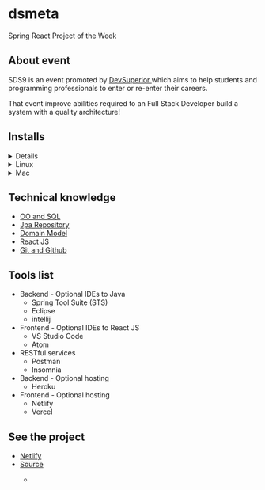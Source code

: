 # dsmeta
Spring React Project of the Week

## About event

<p> SDS9 is an event promoted by <a href="https://devsuperior.com.br/"> DevSuperior <a/> which aims to
help students and programming professionals to enter or re-enter their careers.</p>

<p>That event improve abilities required to an Full Stack Developer build a system with a quality architecture!</p>

## Installs


<details><summary>Windows</summary>

### SDS: Installing the tools on Windows

#### Tools you must install on your computer:

- JDK 17
- STS
- Postman
- Heroku CLI
- NodeJS 16.x (https://nodejs.org/en/download/)
- VS Code
- Git

## Youtube Playlist showing installation

https://www.youtube.com/playlist?list=PLNuUvBZGBA8kMTSPMmmNiRm2z0gRxXxox


</details>



<details><summary>Linux</summary>

### SDS: Installation of tools on Linux (Ubuntu/Debian)

#### Tools you must install on your computer:

- curl
- Git
- Java JDK 17
- Maven
- STS
- Postman
- Heroku CLI
- NodeJS 16.x (https://nodejs.org/en/download/)
- Yarn
- VS Code

## Playlist showing installation:

https://www.youtube.com/playlist?list=PLNuUvBZGBA8mcAF-YX7RJhA26TBLdG5yk

## curl

- Install curl
```
sudo apt-get install -y curl
```
- Check the installation:
```
curl
```

## Git

- Install:
```
sudo apt-get install -y git
```

- Check the installation:
```
git
```

## Java JDK 17

- Install Java:
```
sudo apt install openjdk-17-jdk
```

- Check installation:
```
java -version
```
- Configure JAVA_HOME:
  - Check Java path:
  ```
  sudo update-alternatives --config java
  ```
  - Edit the .bashrc file:
  ```
  sudo gedit ~/.bashrc
  ```
  - Copy the code below at the end of the file (note your JDK version). Save the file.
  ```
  JAVA_HOME=/usr/lib/jvm/java-17-openjdk-amd64
  export JAVA_HOME
  export PATH=$PATH:$JAVA_HOME
  ```
  - Open a new terminal and test:
  ```
  echo $JAVA_HOME
  ```

## Maven

- Install Maven:
```
sudo apt-get install maven
```
- Check installation:
```
mvn -v
```

## STS

- Google: STS
- To go down
- Unzip (example: /home/user/apps)
- Start STS
  - Select a workspace (example: /home/user/Workspaces/ws-sts)
- Release permission on the workspace folder:
```
sudo chmod -R ugo+rw /home/user/Workspaces/ws-sts
```

## Postman

- Install with snap:
```
snap install postman
```

## Heroku CLI

```
https://devcenter.heroku.com/articles/heroku-cli
```

## Node 16

```
sudo apt update

curl -sL https://deb.nodesource.com/setup_16.x | sudo -E bash -

sudo apt-get install nodejs
```

## YARN
On Debian and Ubuntu:
```
 curl -sS https://dl.yarnpkg.com/debian/pubkey.gpg | sudo apt-key add -
 
 echo "deb https://dl.yarnpkg.com/debian/ stable main" | sudo tee /etc/apt/sources.list.d/yarn.list
 
 sudo apt-get update && sudo apt-get install yarn

```
If you have installation problems, Yarn's own DOC is very useful: https://classic.yarnpkg.com/pt-BR/docs/install/#debian-stable

## VS Code

```
https://code.visualstudio.com/download

sudo snap install code --classic
```

</details>



<details><summary>Mac</summary>

### SDS: Installing the tools on Mac


#### Tools you must install on your computer:

- JDK 17
- STS
- Postman
- Heroku CLI
- NodeJS 16.x (https://nodejs.org/en/download/)
- VS Code
- Git

 ## Install Homebrew
```
/bin/bash -c "$(curl -fsSL https://raw.githubusercontent.com/Homebrew/install/master/install.sh)"
```
1. Update HomeBrew.
```
$ brew update
```
2. Add the casks tap.
```
$ brew tap homebrew/cask-versions
```

## Java 17 on MacOS
```
$ brew tap AdoptOpenJDK/openjdk
$ brew install --cask adoptopenjdk17
```

- Check installation:
```
$ java —version
```

## STS on MacOS
```
$ brew cask install springtoolsuite
```

## postman
```
$ brew cask install postman
```

## Heroku CLI
Create an account on the Heroku website
https://devcenter.heroku.com/articles/heroku-cli#getting-started
- Install heroku CLI
```
$ brew tap heroku/brew && brew install heroku
```
- Link your account with the installation on the computer
```
$ heroku autocomplete
```
- This command will open the login site, login with your username and password

## Node & NPM
```
$ brew install node
```

## YARN (If you want to use YARN instead of NPM)

```
$ brew install yarn
```

## VS Code

1. Download Visual Studio Code for macOS. https://go.microsoft.com/fwlink/?LinkID=534106
2. In Finder open the Downloads folder and locate the downloaded file.
3. Drag Visual Studio Code.app to the Applications folder so that it is available on macOS Launchpad.
5. Add VS Code to the Dock by right clicking on the icon and in the context menu select: Options, Keep in Dock.

## Git
```
$ brew install git
```

</details>



## Technical knowledge


<ul>
        <li><a href="https://youtu.be/xC_yKw3MYX4">OO and SQL<a/></li>
        <li><a href="https://youtu.be/os6hdZbCnpM">Jpa Repository</a></li>
        <li><a href="https://youtu.be/OX5MmJrFTdw">Domain Model<a/></li>
        <li><a href="https://youtu.be/IOJoJGDowEY">React JS<a/></li>
        <li><a href="https://youtu.be/KLG-jC1fh28">Git and Github<a/></li>
</ul>

## Tools list

<ul>
	<li>Backend - Optional IDEs to Java 
		<ul>
			<li>Spring Tool Suite (STS)</li>
			<li>Eclipse</li>
			<li>intellij</li>
		</ul>	
	</li>
	<li>Frontend - Optional IDEs to React JS 
		<ul>
			<li>VS Studio Code</li>
			<li>Atom</li>
		</ul>	
	</li>
	<li>RESTful services
		<ul>
			<li>Postman</li>
			<li>Insomnia</li>
		</ul>
	</li>
	<li>Backend - Optional hosting
		<ul>
			<li>Heroku</li>
		</ul>	
	</li>
	<li>Frontend - Optional hosting
		<ul>
			<li>Netlify</li>
			<li>Vercel</li>
		</ul>	
	</li>
	</li>
</ul>


## See the project

<ul>
  <li><a href="gilson-dsmeta.netlify.app" target="_blank">Netlify</a></li>
  <li><a href="gilson-dsmeta.vercel.app" target="_blank>Vercel</a></li>
</ul>

## Source

<ul>
  <li><a href="https://devsuperior.com.br/" target="_blank>DevSuperior</a></li>
  <li><a href="https://github.com/devsuperior/sds-dsmeta" target="_blank>DevSuperior - Spring React week - sdsmesta</a></li>
</ul>
